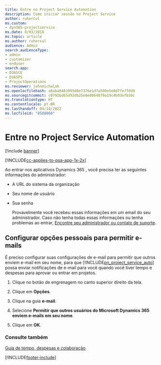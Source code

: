 ```yaml
---
title: Entre no Project Service Automation
description: Como iniciar sessão no Project Service
author: ruhercul
ms.custom:
- dyn365-projectservice
ms.date: 8/03/2018
ms.topic: article
ms.author: ruhercul
audience: Admin
search.audienceType:
- admin
- customizer
- enduser
search.app:
- D365CE
- D365PS
- ProjectOperations
ms.reviewer: johnmichalak
ms.openlocfilehash: a8aba0481995d8e7376e1d7a500e5e8d7fe7fdd9
ms.sourcegitcommit: c0792bd65d92db25e0e8864879a19c4b93efb10c
ms.translationtype: HT
ms.contentlocale: pt-BR
ms.lasthandoff: 04/14/2022
ms.locfileid: "8588860"
---
```

# <a name="sign-in-to-project-service-automation"></a>Entre no Project Service Automation

[!include [banner](../includes/psa-now-project-operations.md)]

[!INCLUDE[cc-applies-to-psa-app-1x-2x](../includes/cc-applies-to-psa-app-1x-2x.md)]

Ao entrar nos aplicativos Dynamics 365 , você precisa ter as seguintes informações do administrador:  
  
- A URL do sistema da organização  
  
- Seu nome de usuário  
  
- Sua senha  
  
  Provavelmente você recebeu essas informações em um email do seu administrador. Caso não tenha todas essas informações ou tenha problemas ao entrar, [Encontre seu administrador ou contato de suporte](/dynamics365/customerengagement/on-premises/basics/find-administrator-support).  
  
## <a name="set-your-personal-options-to-allow-email"></a>Configurar opções pessoais para permitir e-mails  
 É preciso configurar suas configurações de e-mail para permitir que outros enviem e-mail em seu nome, para que [!INCLUDE[pn_project_service_auto](../includes/pn-project-service-auto.md)] possa enviar notificações de e-mail para você quando você tiver tempo e despesas para aprovar ou entrar em projetos.  
  
1.  Clique no botão de engrenagem no canto superior direito da tela.  
  
2.  Clique em **Opções**.  
  
3.  Clique na guia **e-mail**.  
  
4.  Selecione **Permitir que outros usuários do Microsoft Dynamics 365 enviem e-mails em seu nome**.  
  
5.  Clique em **OK**.  
  
### <a name="see-also"></a>Consulte também  
 [Guia de tempo, despesas e colaboração](../psa/time-expense-collaboration-guide.md)


[!INCLUDE[footer-include](../includes/footer-banner.md)]

